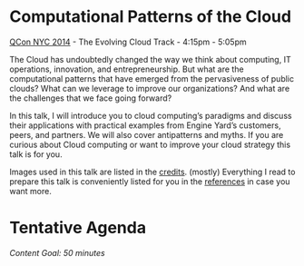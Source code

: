 # Computational Patterns of the Cloud
[QCon NYC 2014](https://qconnewyork.com/presentation/computational-patterns-cloud) - The Evolving Cloud Track - 4:15pm - 5:05pm

The Cloud has undoubtedly changed the way we think about computing, IT operations, innovation, and entrepreneurship. But what are the computational patterns that have emerged from the pervasiveness of public clouds? What can we leverage to improve our organizations? And what are the challenges that we face going forward?

In this talk, I will introduce you to cloud computing’s paradigms and discuss their applications with practical examples from Engine Yard’s customers, peers, and partners. We will also cover antipatterns and myths. If you are curious about Cloud computing or want to improve your cloud strategy this talk is for you.

Images used in this talk are listed in the [credits](credits.md). (mostly) Everything I read to prepare this talk is conveniently listed for you in the [references](references.md) in case you want more.

# Tentative Agenda
*Content Goal: 50 minutes*

